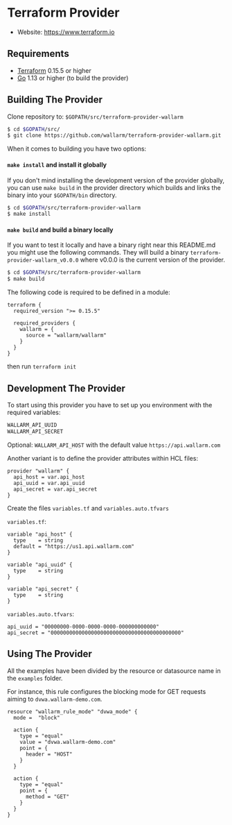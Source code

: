 # Terraform Provider

- Website: https://www.terraform.io

## Requirements

-	[Terraform](https://www.terraform.io/downloads.html) 0.15.5 or higher
-	[Go](https://golang.org/doc/install) 1.13 or higher (to build the provider)


## Building The Provider

Clone repository to: `$GOPATH/src/terraform-provider-wallarm`

```sh
$ cd $GOPATH/src/
$ git clone https://github.com/wallarm/terraform-provider-wallarm.git
```

When it comes to building you have two options:

#### `make install` and install it globally

If you don't mind installing the development version of the provider
globally, you can use `make build` in the provider directory which
builds and links the binary into your `$GOPATH/bin` directory.

```sh
$ cd $GOPATH/src/terraform-provider-wallarm
$ make install
```

#### `make build` and build a binary locally

If you want to test it locally and have a binary right near this README.md you might use the following commands. They will build a binary `terraform-provider-wallarm_v0.0.0` where v0.0.0 is the current version of the provider.

```sh
$ cd $GOPATH/src/terraform-provider-wallarm
$ make build
```

The following code is required to be defined in a module:

```hcl-terraform
terraform {
  required_version ">= 0.15.5"

  required_providers {
    wallarm = {
      source = "wallarm/wallarm"
    }
  }
}
```

then run `terraform init`

## Development The Provider

To start using this provider you have to set up you environment with the required variables:
```sh
WALLARM_API_UUID
WALLARM_API_SECRET
```
Optional:
`WALLARM_API_HOST` with the default value `https://api.wallarm.com`

Another variant is to define the provider attributes within HCL files:

```hcl
provider "wallarm" {
  api_host = var.api_host
  api_uuid = var.api_uuid
  api_secret = var.api_secret
}
```
Create the files `variables.tf` and `variables.auto.tfvars`

`variables.tf`:
```hcl
variable "api_host" {
  type    = string
  default = "https://us1.api.wallarm.com"
}

variable "api_uuid" {
  type    = string
}

variable "api_secret" {
  type    = string
}

```
`variables.auto.tfvars`:
```
api_uuid = "00000000-0000-0000-0000-000000000000"
api_secret = "000000000000000000000000000000000000000000"
```

## Using The Provider

All the examples have been divided by the resource or datasource name in the `examples` folder.

For instance, this rule configures the blocking mode for GET requests aiming to `dvwa.wallarm-demo.com`.

```hcl
resource "wallarm_rule_mode" "dvwa_mode" {
  mode =  "block"

  action {
    type = "equal"
    value = "dvwa.wallarm-demo.com"
    point = {
      header = "HOST"
    }
  }

  action {
    type = "equal"
    point = {
      method = "GET"
    }
  }
}
```
